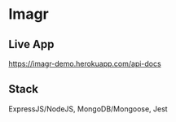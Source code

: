 # Imagr

## Live App

<https://imagr-demo.herokuapp.com/api-docs>

## Stack

ExpressJS/NodeJS, MongoDB/Mongoose, Jest
